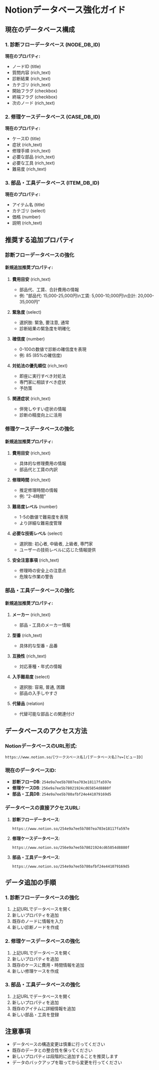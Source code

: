# Notionデータベース強化ガイド

## 現在のデータベース構成

### 1. 診断フローデータベース (NODE_DB_ID)
**現在のプロパティ:**
- ノードID (title)
- 質問内容 (rich_text)
- 診断結果 (rich_text)
- カテゴリ (rich_text)
- 開始フラグ (checkbox)
- 終端フラグ (checkbox)
- 次のノード (rich_text)

### 2. 修理ケースデータベース (CASE_DB_ID)
**現在のプロパティ:**
- ケースID (title)
- 症状 (rich_text)
- 修理手順 (rich_text)
- 必要な部品 (rich_text)
- 必要な工具 (rich_text)
- 難易度 (rich_text)

### 3. 部品・工具データベース (ITEM_DB_ID)
**現在のプロパティ:**
- アイテム名 (title)
- カテゴリ (select)
- 価格 (number)
- 説明 (rich_text)

## 推奨する追加プロパティ

### 診断フローデータベースの強化

#### 新規追加推奨プロパティ:
1. **費用目安** (rich_text)
   - 部品代、工賃、合計費用の情報
   - 例: "部品代: 15,000-25,000円\n工賃: 5,000-10,000円\n合計: 20,000-35,000円"

2. **緊急度** (select)
   - 選択肢: 緊急, 要注意, 通常
   - 診断結果の緊急度を明確化

3. **確信度** (number)
   - 0-100の数値で診断の確信度を表現
   - 例: 85 (85%の確信度)

4. **対処法の優先順位** (rich_text)
   - 即座に実行すべき対処法
   - 専門家に相談すべき症状
   - 予防策

5. **関連症状** (rich_text)
   - 併発しやすい症状の情報
   - 診断の精度向上に活用

### 修理ケースデータベースの強化

#### 新規追加推奨プロパティ:
1. **費用目安** (rich_text)
   - 具体的な修理費用の情報
   - 部品代と工賃の内訳

2. **修理時間** (rich_text)
   - 推定修理時間の情報
   - 例: "2-4時間"

3. **難易度レベル** (number)
   - 1-5の数値で難易度を表現
   - より詳細な難易度管理

4. **必要な技術レベル** (select)
   - 選択肢: 初心者, 中級者, 上級者, 専門家
   - ユーザーの技術レベルに応じた情報提供

5. **安全注意事項** (rich_text)
   - 修理時の安全上の注意点
   - 危険な作業の警告

### 部品・工具データベースの強化

#### 新規追加推奨プロパティ:
1. **メーカー** (rich_text)
   - 部品・工具のメーカー情報

2. **型番** (rich_text)
   - 具体的な型番・品番

3. **互換性** (rich_text)
   - 対応車種・年式の情報

4. **入手難易度** (select)
   - 選択肢: 容易, 普通, 困難
   - 部品の入手しやすさ

5. **代替品** (relation)
   - 代替可能な部品との関連付け

## データベースのアクセス方法

### NotionデータベースのURL形式:
```
https://www.notion.so/[ワークスペース名]/[データベース名]?v=[ビューID]
```

### 現在のデータベースID:
- **診断フローDB**: `254e9a7ee5b7807ea703e18117fa597e`
- **修理ケースDB**: `256e9a7ee5b78021924cd65854d8880f`
- **部品・工具DB**: `254e9a7ee5b780afbf24e441079169d5`

### データベースの直接アクセスURL:
1. **診断フローデータベース**:
   ```
   https://www.notion.so/254e9a7ee5b7807ea703e18117fa597e
   ```

2. **修理ケースデータベース**:
   ```
   https://www.notion.so/256e9a7ee5b78021924cd65854d8880f
   ```

3. **部品・工具データベース**:
   ```
   https://www.notion.so/254e9a7ee5b780afbf24e441079169d5
   ```

## データ追加の手順

### 1. 診断フローデータベースの強化
1. 上記URLでデータベースを開く
2. 新しいプロパティを追加
3. 既存のノードに情報を入力
4. 新しい診断ノードを作成

### 2. 修理ケースデータベースの強化
1. 上記URLでデータベースを開く
2. 新しいプロパティを追加
3. 既存のケースに費用・時間情報を追加
4. 新しい修理ケースを作成

### 3. 部品・工具データベースの強化
1. 上記URLでデータベースを開く
2. 新しいプロパティを追加
3. 既存のアイテムに詳細情報を追加
4. 新しい部品・工具を登録

## 注意事項

- データベースの構造変更は慎重に行ってください
- 既存のデータとの整合性を保ってください
- 新しいプロパティは段階的に追加することを推奨します
- データのバックアップを取ってから変更を行ってください
